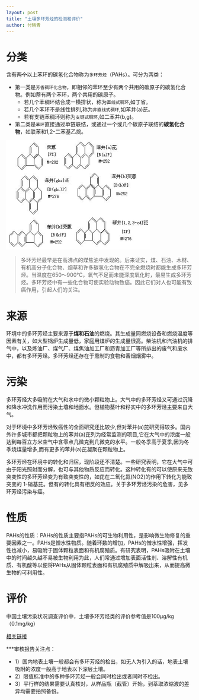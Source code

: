 ```yaml
---
layout: post
title: "土壤多环芳烃的检测和评价"
author: 付晓青
---
```




# 分类
含有~~两个~~以上苯环的碳氢化合物称为`多环芳烃`（PAHs）。可分为两类：
- 第一类是`芳香稠环化合物`，即相邻的苯环至少有两个共用的碳原子的碳氢化合物。例如萘有两个苯环，两个共用的碳原子。  
  - 若几个苯稠环结合成一横排状，称为`直线式稠环`,如丁省。
  - 若几个苯环不是线性排列,称为`非直线式稠环`,如苯并(a)芘。
  - 若有支链苯稠环则称为`支链式稠环`,如二苯并(b,g)。
- 第二类是`苯环`直接通过单链联结，或通过一个或几个碳原子联结的**碳氢化合物**，如联苯和1,2-二苯基乙烷。 　

![](/images/blog/pah.jpg)

> 多环芳烃最早是在高沸点的煤焦油中发现的。后来证实，煤、石油、木材、有机高分子化合物、烟草和许多碳氢化合物在不完全燃烧时都能生成多环芳烃。当温度在650～900℃，氧气不足而未能深度氧化时，最易生成多环芳烃。多环芳烃中有一些化合物可使实验动物致癌。因此它们对人也可能有致癌作用，引起人们的关注。


# 来源
环境中的多环芳烃主要来源于**煤和石油**的燃烧。其生成量同燃烧设备和燃烧温度等因素有关，如大型锅炉生成量低，家庭用煤炉的生成量很高。柴油机和汽油机的排气中，以及炼油厂、煤气厂、煤焦油加工厂和沥青加工厂等所排出的废气和废水中，都有多环芳烃。多环芳烃还存在于熏制的食物和香烟烟雾中。

# 污染
多环芳烃大多吸附在大气和水中的微小颗粒物上。大气中的多环芳烃又可通过沉降和降水冲洗作用而污染土壤和地面水。但植物茎叶和籽实中的多环芳烃主要来自大气。

对于环境中多环芳烃致癌性的全面研究还比较少,但对苯并(a)芘研究得较多。国内外许多城市都把颗粒物上的苯并(a)芘列为经常监测的项目,它在大气中的浓度一般达到每百立方米空气中含零点几微克到几微克的水平。一般冬季高于夏季,因为冬季烧煤量增多,而有更多的苯并(a)芘凝聚在颗粒物上。

多环芳烃在环境中的转化和归宿，现阶段还不清楚。一些研究表明，它在大气中可由于阳光照射而分解，也可与其他物质反应而转化。这种转化有的可以使原来无致突变性的多环芳烃变为有致突变性的，如芘在二氧化氮(NO2)的作用下转化为能致突变的 1-硝基芘。但有的转化具有相反的效应。关于多环芳烃污染的危害，见多环芳烃污染与癌。

# 性质
PAHs的性质：PAHs的性质主要指PAHs的可生物利用性，是影响微生物修复的重要因素之一。PAHs是憎水性物质。随着环数的增加，PAHs的憎水性增强，挥发性也减小，易吸附于固体颗粒表面和有机腐殖质。有研究表明，PAHs吸附在土壤中的时间越久越不易被生物利用为此，人们常通过增加表面活性剂、溶解性有机质、有机酸等以便将PAHs从固体颗粒表面和有机腐殖质中解吸出来，从而提高微生物的可利用性。

# 评价
中国土壤污染状况调查评价中，土壤多环芳烃类的评价参考值是100μg/kg（0.1mg/kg）

[相关链接](https://baike.baidu.com/item/%E5%A4%9A%E7%8E%AF%E8%8A%B3%E7%83%83%E6%B1%A1%E6%9F%93/8573532)

***审核报告关注点：
- 1）国内地表土壤一般都会有多环芳烃的检出，如无人为引入的话，地表土壤吸附的浓度一般高于地表以下深层土壤。
- 2）限值标准中的多种多环芳烃一般会同时检出或者同时不检出。
- 3）平行样的结果需要认真核对，从样品瓶（截管）开始，到萃取浓缩液的差异均需要拍照备份。
